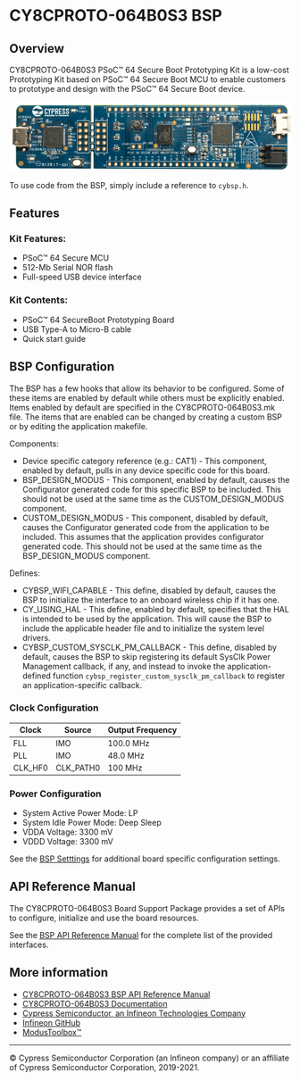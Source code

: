 # CY8CPROTO-064B0S3 BSP

## Overview

CY8CPROTO-064B0S3 PSoC™ 64 Secure Boot Prototyping Kit is a low-cost Prototyping Kit based on PSoC™ 64 Secure Boot MCU to enable customers to prototype and design with the PSoC™ 64 Secure Boot device.

![](docs/html/board.png)

To use code from the BSP, simply include a reference to `cybsp.h`.

## Features

### Kit Features:

* PSoC™ 64 Secure MCU
* 512-Mb Serial NOR flash
* Full-speed USB device interface

### Kit Contents:

* PSoC™ 64 SecureBoot Prototyping Board
* USB Type-A to Micro-B cable
* Quick start guide

## BSP Configuration

The BSP has a few hooks that allow its behavior to be configured. Some of these items are enabled by default while others must be explicitly enabled. Items enabled by default are specified in the CY8CPROTO-064B0S3.mk file. The items that are enabled can be changed by creating a custom BSP or by editing the application makefile.

Components:
* Device specific category reference (e.g.: CAT1) - This component, enabled by default, pulls in any device specific code for this board.
* BSP_DESIGN_MODUS - This component, enabled by default, causes the Configurator generated code for this specific BSP to be included. This should not be used at the same time as the CUSTOM_DESIGN_MODUS component.
* CUSTOM_DESIGN_MODUS - This component, disabled by default, causes the Configurator generated code from the application to be included. This assumes that the application provides configurator generated code. This should not be used at the same time as the BSP_DESIGN_MODUS component.

Defines:
* CYBSP_WIFI_CAPABLE - This define, disabled by default, causes the BSP to initialize the interface to an onboard wireless chip if it has one.
* CY_USING_HAL - This define, enabled by default, specifies that the HAL is intended to be used by the application. This will cause the BSP to include the applicable header file and to initialize the system level drivers.
* CYBSP_CUSTOM_SYSCLK_PM_CALLBACK - This define, disabled by default, causes the BSP to skip registering its default SysClk Power Management callback, if any, and instead to invoke the application-defined function `cybsp_register_custom_sysclk_pm_callback` to register an application-specific callback.

### Clock Configuration

| Clock    | Source    | Output Frequency |
|----------|-----------|------------------|
| FLL      | IMO       | 100.0 MHz        |
| PLL      | IMO       | 48.0 MHz         |
| CLK_HF0  | CLK_PATH0 | 100 MHz          |

### Power Configuration

* System Active Power Mode: LP
* System Idle Power Mode: Deep Sleep
* VDDA Voltage: 3300 mV
* VDDD Voltage: 3300 mV

See the [BSP Setttings][settings] for additional board specific configuration settings.

## API Reference Manual

The CY8CPROTO-064B0S3 Board Support Package provides a set of APIs to configure, initialize and use the board resources.

See the [BSP API Reference Manual][api] for the complete list of the provided interfaces.

## More information
* [CY8CPROTO-064B0S3 BSP API Reference Manual][api]
* [CY8CPROTO-064B0S3 Documentation](http://www.cypress.com/CY8CPROTO-064B0S3)
* [Cypress Semiconductor, an Infineon Technologies Company](http://www.cypress.com)
* [Infineon GitHub](https://github.com/infineon)
* [ModusToolbox™](https://www.cypress.com/products/modustoolbox-software-environment)

[api]: https://infineon.github.io/TARGET_CY8CPROTO-064B0S3/html/modules.html
[settings]: https://infineon.github.io/TARGET_CY8CPROTO-064B0S3/html/md_bsp_settings.html

---
© Cypress Semiconductor Corporation (an Infineon company) or an affiliate of Cypress Semiconductor Corporation, 2019-2021.